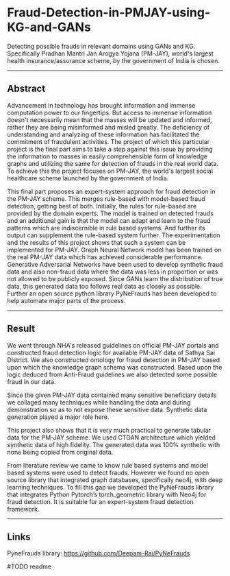 # Fraud-Detection-in-PMJAY-using-KG-and-GANs
Detecting possible frauds in relevant domains using GANs and KG. Specifically Pradhan Mantri Jan Arogya Yojana (PM-JAY), world's largest health insurance/assurance scheme, by the government of India is chosen.


----
## Abstract
Advancement in technology has brought information and immense computation power to
our fingertips. But access to immense information doesn't necessarily mean that the masses will
be updated and informed, rather they are being misinformed and misled greatly. The deficiency
of understanding and analyzing of these information has facilitated the commitment of
fraudulent activities. The project of which this particular project is the final part aims to take a
step against this issue by providing the information to masses in easily comprehensible form of
knowledge graphs and utilizing the same for detection of frauds in the real world data. To
achieve this the project focuses on PM-JAY, the world's largest social healthcare scheme
launched by the government of India.  

This final part proposes an expert-system approach for fraud detection in the PM-JAY
scheme. This merges rule-based with model-based fraud detection, getting best of both. Initially,
the rules for rule-based are provided by the domain experts. The model is trained on detected
frauds and an additional gain is that the model can adapt and learn to the fraud patterns which are
indiscernible in rule based systems. And further its output can supplement the rule-based system
further. The experimentation and the results of this project shows that such a system can be
implemented for PM-JAY. Graph Neural Network model has been trained on the real PM-JAY
data which has achieved considerable performance. Generative Adversarial Networks have been
used to develop synthetic fraud data and also non-fraud data where the data was less in
proportion or was not allowed to be publicly exposed. Since GANs learn the distribution of true
data, this generated data too follows real data as closely as possible. Further an open source
python library PyNeFrauds has been developed to help automate major parts of the process.



----
## Result
We went through NHA's released guidelines on official PM-JAY portals and constructed fraud
detection logic for available PM-JAY data of Sathya Sai District. We also constructed ontology
for fraud detection in PM-JAY based upon which the knowledge graph schema was constructed.
Based upon the logic deduced from Anti-Fraud guidelines we also detected some possible fraud
in our data.  

Since the given PM-JAY data contained many sensitive beneficiary details we collaged many
techniques while handling the data and during demonstration so as to not expose these sensitive
data. Synthetic data generation played a major role here.  

This project also shows that it is very much practical to generate tabular data for the PM-JAY
scheme. We used CTGAN architecture which yielded synthetic data of high fidelity. The
generated data was 100% synthetic with none being copied from original data.  

From literature review we came to know rule based systems and model based systems were used
to detect frauds. However we found no open source library that integrated graph databases,
specifically neo4j, with deep learning techniques. To fill this gap we developed the PyNeFrauds
library that integrates Python Pytorch’s torch_geometric library with Neo4j for fraud detection. It
is suitable for an expert-system fraud detection framework.

----
## Links
 PyneFrauds library: https://github.com/Deepam-Rai/PyNeFrauds  

#TODO readme
